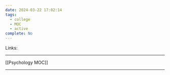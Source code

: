 ```yaml
---
date: 2024-03-22 17:02:14
tags:
  - college
  - MOC
  - active
complete: No
---
```

Links: 

---
[[Psychology MOC]]

---
